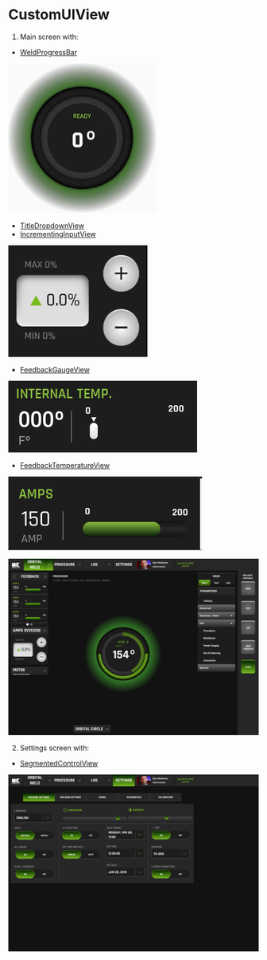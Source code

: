 # CustomUIView

1. Main screen with:
- [WeldProgressBar](https://github.com/evernetica/CustomUIView/blob/8a783a5f115e1d69e99149823d0921a079bb1278/src/main/java/app/developer/uiview/progress_bar/WeldProgressBar.java)

<img src="https://github.com/evernetica/CustomUIView/blob/main/Screenshot/Screenshot%202020-10-18%20at%2017.16.49.png" width="300" height="300">

- [TitleDropdownView](https://github.com/evernetica/CustomUIView/blob/8a783a5f115e1d69e99149823d0921a079bb1278/src/main/java/app/developer/uiview/drop_down/TitleDropdownView.java)
- [IncrementingInputView](https://github.com/evernetica/CustomUIView/blob/8a783a5f115e1d69e99149823d0921a079bb1278/src/main/java/app/developer/uiview/incremental_input/IncrementingInputView.java)

![alt text](/Screenshot/Screenshot%202020-10-18%20at%2017.07.00.png)

- [FeedbackGaugeView](https://github.com/evernetica/CustomUIView/blob/8a783a5f115e1d69e99149823d0921a079bb1278/src/main/java/app/developer/uiview/feedback/FeedbackGaugeView.java)

![alt text](/Screenshot/Screenshot%202020-10-18%20at%2017.10.22.png)

- [FeedbackTemperatureView](https://github.com/evernetica/CustomUIView/blob/8a783a5f115e1d69e99149823d0921a079bb1278/src/main/java/app/developer/uiview/feedback/FeedbackTemperatureView.java)

![alt text](/Screenshot/Screenshot%202020-10-18%20at%2017.08.06.png)

![alt text](/Screenshot/Screenshot_1603028465.png)

2. Settings screen with:
- [SegmentedControlView](https://github.com/evernetica/CustomUIView/blob/8a783a5f115e1d69e99149823d0921a079bb1278/src/main/java/app/developer/uiview/segment_control/SegmentedControlView.java)

![alt text](/Screenshot/Screenshot_1603028427.png)
